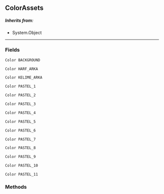 ## ColorAssets
> 
##### Inherits from:
 - System.Object
---
### Fields
```cs
Color BACKGROUND
```
```cs
Color HARF_ARKA
```
```cs
Color KELIME_ARKA
```
```cs
Color PASTEL_1
```
```cs
Color PASTEL_2
```
```cs
Color PASTEL_3
```
```cs
Color PASTEL_4
```
```cs
Color PASTEL_5
```
```cs
Color PASTEL_6
```
```cs
Color PASTEL_7
```
```cs
Color PASTEL_8
```
```cs
Color PASTEL_9
```
```cs
Color PASTEL_10
```
```cs
Color PASTEL_11
```

### Methods

